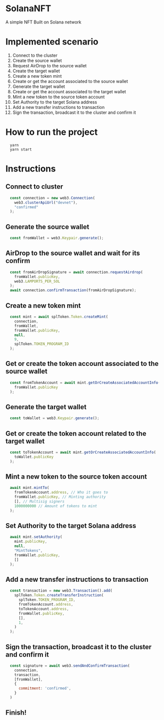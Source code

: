 # SolanaNFT
A simple NFT Built on Solana network

# Implemented scenario
1. Connect to the cluster
2. Create the source wallet
3. Request AirDrop to the source wallet
4. Create the target wallet
5. Create a new token mint
6. Create or get the account associated to the source wallet
7. Generate the target wallet
8. Create or get the account associated to the target wallet
9. Mint a new token to the source token account
10. Set Authority to the target Solana address
11. Add a new transfer instructions to transaction
12. Sign the transaction, broadcast it to the cluster and confirm it

# How to run the project
```
  yarn
  yarn start
```
# Instructions
## Connect to cluster
``` js
  const connection = new web3.Connection(
    web3.clusterApiUrl("devnet"),
    "confirmed"
  );
```

## Generate the source wallet
``` js 
  const fromWallet = web3.Keypair.generate();
```  
## AirDrop to the source wallet and wait for its confirm
``` js
  const fromAirDropSignature = await connection.requestAirdrop(
    fromWallet.publicKey,
    web3.LAMPORTS_PER_SOL
  );
  await connection.confirmTransaction(fromAirDropSignature);
```
## Create a new token mint
``` js
  const mint = await splToken.Token.createMint(
    connection,
    fromWallet,
    fromWallet.publicKey,
    null,
    9,
    splToken.TOKEN_PROGRAM_ID
  );
```  
## Get or create the token account associated to the source wallet
``` js
  const fromTokenAccount = await mint.getOrCreateAssociatedAccountInfo(
    fromWallet.publicKey
  );
```

## Generate the target wallet
``` js
  const toWallet = web3.Keypair.generate();
```

## Get or create the token account related to the target wallet
``` js
  const toTokenAccount = await mint.getOrCreateAssociatedAccountInfo(
    toWallet.publicKey
  );
```

## Mint a new token to the source token account
``` js
  await mint.mintTo(
    fromTokenAccount.address, // Who it goes to
    fromWallet.publicKey, // Minting authority
    [], // Multisig signers
    1000000000 // Amount of tokens to mint
  );
```  

## Set Authority to the target Solana address
``` js
  await mint.setAuthority(
    mint.publicKey,
    null,
    "MintTokens",
    fromWallet.publicKey,
    []
  );
```

## Add a new transfer instructions to transaction
``` js
  const transaction = new web3.Transaction().add(
    splToken.Token.createTransferInstruction(
      splToken.TOKEN_PROGRAM_ID,
      fromTokenAccount.address,
      toTokenAccount.address,
      fromWallet.publicKey,
      [],
      1,
    )
  );
```

## Sign the transaction, broadcast it to the cluster and confirm it
``` js
  const signature = await web3.sendAndConfirmTransaction(
    connection,
    transaction,
    [fromWallet],
    {
      commitment: 'confirmed',
    }
  )
```

## Finish!

